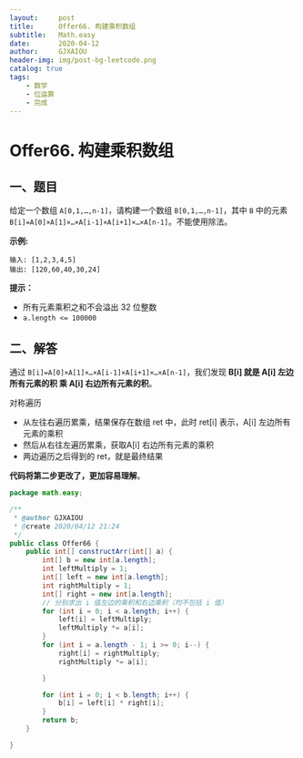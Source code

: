 ```yaml
---
layout:     post
title:      Offer66. 构建乘积数组
subtitle:   Math.easy
date:       2020-04-12
author:     GJXAIOU
header-img: img/post-bg-leetcode.png
catalog: true
tags:
    - 数学
	- 位运算
	- 完成
---
```




# Offer66. 构建乘积数组

## 一、题目

给定一个数组 `A[0,1,…,n-1]`，请构建一个数组 `B[0,1,…,n-1]`，其中 `B` 中的元素 `B[i]=A[0]×A[1]×…×A[i-1]×A[i+1]×…×A[n-1]`。不能使用除法。

 

**示例:**

```
输入: [1,2,3,4,5]
输出: [120,60,40,30,24]
```

 

**提示：**

- 所有元素乘积之和不会溢出 32 位整数
- `a.length <= 100000`

## 二、解答


通过 `B[i]=A[0]×A[1]×…×A[i-1]×A[i+1]×…×A[n-1]`，我们发现 **B[i] 就是 A[i] 左边所有元素的积 乘 A[i] 右边所有元素的积**。

对称遍历

- 从左往右遍历累乘，结果保存在数组 ret 中，此时 ret[i] 表示，A[i] 左边所有元素的乘积
- 然后从右往左遍历累乘，获取A[i] 右边所有元素的乘积
- 两边遍历之后得到的 ret，就是最终结果

**代码将第二步更改了，更加容易理解**。

```java
package math.easy;

/**
 * @author GJXAIOU
 * @create 2020/04/12 21:24
 */
public class Offer66 {
    public int[] constructArr(int[] a) {
        int[] b = new int[a.length];
        int leftMultiply = 1;
        int[] left = new int[a.length];
        int rightMultiply = 1;
        int[] right = new int[a.length];
        // 分别求出 i 值左边的乘积和右边乘积（均不包括 i 值）
        for (int i = 0; i < a.length; i++) {
            left[i] = leftMultiply;
            leftMultiply *= a[i];
        }
        for (int i = a.length - 1; i >= 0; i--) {
            right[i] = rightMultiply;
            rightMultiply *= a[i];

        }

        for (int i = 0; i < b.length; i++) {
            b[i] = left[i] * right[i];
        }
        return b;
    }

}
```

